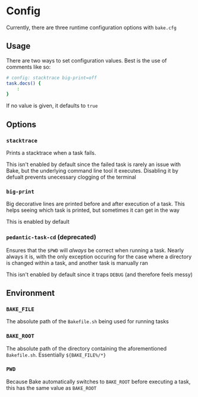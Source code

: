 # Config

Currently, there are three runtime configuration options with `bake.cfg`

## Usage

There are two ways to set configuration values. Best is the use of comments like so:

```sh
# config: stacktrace big-print=off
task.docs() {
	:
}
```

If no value is given, it defaults to `true`

## Options

### `stacktrace`

Prints a stacktrace when a task fails.

This isn't enabled by default since the failed task is rarely an issue with Bake, but the underlying command line tool it executes. Disabling it by defualt prevents unecessary clogging of the terminal

### `big-print`

Big decorative lines are printed before and after execution of a task. This helps seeing which task is printed, but sometimes it can get in the way

This is enabled by default

### `pedantic-task-cd` (deprecated)

Ensures that the `$PWD` will _always_ be correct when running a task. Nearly always it is, with the only exception occuring for the case where a directory is changed within a task, and another task is manually ran

This isn't enabled by default since it traps `DEBUG` (and therefore feels messy)

## Environment

### `BAKE_FILE`

The absolute path of the `Bakefile.sh` being used for running tasks

### `BAKE_ROOT`

The absolute path of the directory containing the aforementioned `Bakefile.sh`. Essentially `${BAKE_FILE%/*}`

### `PWD`

Because Bake automatically switches to `BAKE_ROOT` before executing a task, this has the same value as `BAKE_ROOT`
